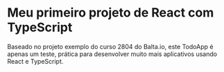 # Meu primeiro projeto de React com TypeScript

Baseado no projeto exemplo do curso 2804 do Balta.io, este TodoApp é apenas um teste, prática para desenvolver muito mais aplicativos usando React e TypeScript.
